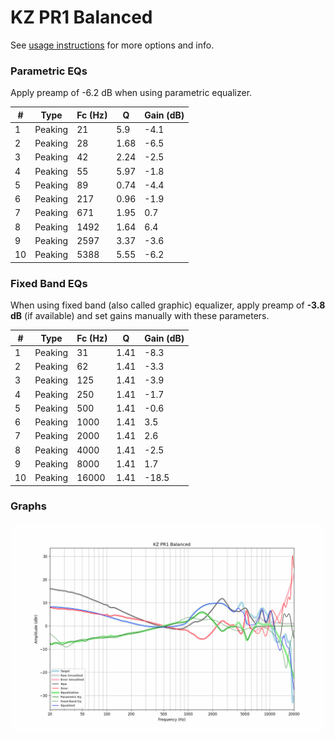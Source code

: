 # KZ PR1 Balanced
See [usage instructions](https://github.com/jaakkopasanen/AutoEq#usage) for more options and info.

### Parametric EQs
Apply preamp of -6.2 dB when using parametric equalizer.

|   # | Type    |   Fc (Hz) |    Q |   Gain (dB) |
|-----|---------|-----------|------|-------------|
|   1 | Peaking |        21 | 5.9  |        -4.1 |
|   2 | Peaking |        28 | 1.68 |        -6.5 |
|   3 | Peaking |        42 | 2.24 |        -2.5 |
|   4 | Peaking |        55 | 5.97 |        -1.8 |
|   5 | Peaking |        89 | 0.74 |        -4.4 |
|   6 | Peaking |       217 | 0.96 |        -1.9 |
|   7 | Peaking |       671 | 1.95 |         0.7 |
|   8 | Peaking |      1492 | 1.64 |         6.4 |
|   9 | Peaking |      2597 | 3.37 |        -3.6 |
|  10 | Peaking |      5388 | 5.55 |        -6.2 |

### Fixed Band EQs
When using fixed band (also called graphic) equalizer, apply preamp of **-3.8 dB** (if available) and set gains manually with these parameters.

|   # | Type    |   Fc (Hz) |    Q |   Gain (dB) |
|-----|---------|-----------|------|-------------|
|   1 | Peaking |        31 | 1.41 |        -8.3 |
|   2 | Peaking |        62 | 1.41 |        -3.3 |
|   3 | Peaking |       125 | 1.41 |        -3.9 |
|   4 | Peaking |       250 | 1.41 |        -1.7 |
|   5 | Peaking |       500 | 1.41 |        -0.6 |
|   6 | Peaking |      1000 | 1.41 |         3.5 |
|   7 | Peaking |      2000 | 1.41 |         2.6 |
|   8 | Peaking |      4000 | 1.41 |        -2.5 |
|   9 | Peaking |      8000 | 1.41 |         1.7 |
|  10 | Peaking |     16000 | 1.41 |       -18.5 |

### Graphs
![](./KZ%20PR1%20Balanced.png)
